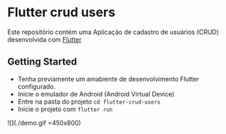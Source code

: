 # Flutter crud users
Este repositório contém uma Aplicação de cadastro de usuários (CRUD) desenvolvida com [Flutter](https://flutter.dev/)

## Getting Started

* Tenha previamente um amabiente de desenvolvimento Flutter configurado.
* Inicie o emulador de Android (Android Virtual Device)
* Entre na pasta do projeto  ```cd flutter-crud-users```
* Inicie o projeto com ```flutter run```

![](./demo.gif =450x800)